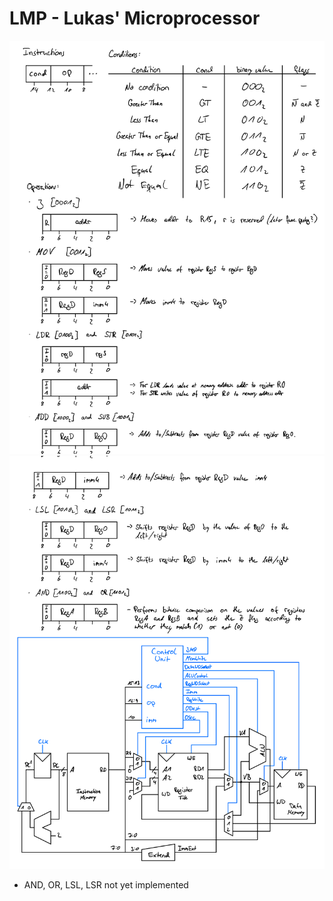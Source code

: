 # LMP - Lukas' Microprocessor


![architecture-01](https://github.com/e3ntity/lmp/blob/master/docs/architecture-0.png)
![architecture-02](https://github.com/e3ntity/lmp/blob/master/docs/architecture-1.png)

* AND, OR, LSL, LSR not yet implemented
